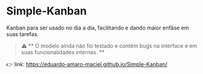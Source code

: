 # Simple-Kanban

<p> Kanban para ser usado no dia a dia, facilitando e dando maior enfâse em suas tarefas. </p>

> :warning: ** O modelo ainda não foi testado e contém bugs na interface e em suas funcionalidades internas. **

👉 link: https://eduardo-amaro-maciel.github.io/Simple-Kanban/
